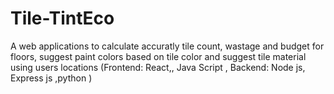# Tile-TintEco
A web applications to calculate accuratly tile count, wastage and budget for floors, suggest paint colors based on tile color and suggest  tile material using users locations
(Frontend: React,, Java Script ,   Backend: Node js, Express js ,python  ) 

